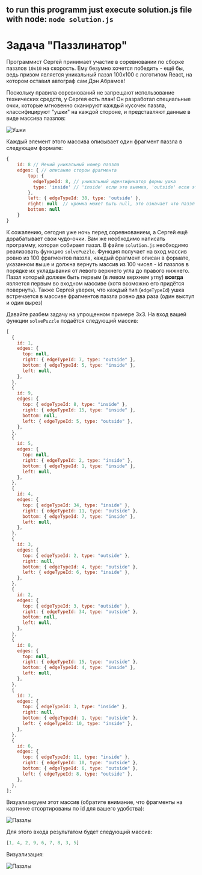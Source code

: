 ## to run this programm just execute solution.js file with node: ``` node solution.js ```

# Задача "Паззлинатор"

Программист Сергей принимает участие в соревновании по сборке паззлов `10x10` на скорость. Ему безумно хочется победить - ещё бы, ведь призом является уникальный паззл 100х100 с логотипом React, на котором оставил автограф сам Дэн Абрамов!

Поскольку правила соревнований не запрещают использование технических средств, у Сергея есть план! Он разработал специальные очки, которые мгновенно сканируют каждый кусочек паззла, классифицируют "ушки" на каждой стороне, и представляют данные в виде массива паззлов:

![Ушки](http://i.piccy.info/i9/ab651198cea8d9c908cc2c2929830cef/1609327670/13595/1411622/p1.png)

Каждый элемент этого массива описывает один фрагмент паззла в следующем формате:
```js
{
    id: 8 // Некий уникальный номер паззла
    edges: { // описание сторон фрагмента
        top: { 
          edgeTypeId: 8, // уникальный идентификатор формы ушка
          type: 'inside' // 'inside' если это выемка, 'outside' если это выступ
        },
        left: { edgeTypeId: 38, type: 'outside' },
        right: null  // кромка может быть null, это означает что паззл на этой стороне не имеет ушка
        bottom: null
    }
}
```

К сожалению, сегодня уже ночь перед соревнованием, а Сергей ещё дорабатывает свои чудо-очки. Вам же необходимо написать программу, которая собирает паззл.
В файле `solution.js` необходимо реализовать функцию `solvePuzzle`. Функция получает на вход массив ровно из 100 фрагментов паззла, каждый фрагмент описан в формате, указанном выше и должна вернуть массив из 100 чисел - id паззлов в порядке их укладывания от левого верхнего угла до правого нижнего. Паззл который должен быть первым (в левом верхнем углу) **всегда** является первым во входном массиве (хотя возможно его придётся повернуть). Также Сергей уверен, что каждый тип (`edgeTypeId`) ушка встречается в массиве фрагментов паззла ровно два раза (один выступ и один вырез)

Давайте разбем задачу на упрощенном примере 3х3. На вход вашей функции `solvePuzzle` подаётся следующий массив:

```js
[
  {
    id: 1,
    edges: {
      top: null,
      right: { edgeTypeId: 7, type: "outside" },
      bottom: { edgeTypeId: 5, type: "inside" },
      left: null,
    },
  },
  {
    id: 9,
    edges: {
      top: { edgeTypeId: 8, type: "inside" },
      right: { edgeTypeId: 15, type: "inside" },
      bottom: null,
      left: { edgeTypeId: 5, type: "outside" },
    },
  },
  {
    id: 5,
    edges: {
      top: null,
      right: { edgeTypeId: 2, type: "inside" },
      bottom: { edgeTypeId: 1, type: "inside" },
      left: null,
    },
  },
  {
    id: 4,
    edges: {
      top: { edgeTypeId: 34, type: "inside" },
      right: { edgeTypeId: 11, type: "outside" },
      bottom: { edgeTypeId: 7, type: "inside" },
      left: null,
    },
  },
  {
    id: 3,
    edges: {
      top: { edgeTypeId: 2, type: "outside" },
      right: null,
      bottom: { edgeTypeId: 4, type: "outside" },
      left: { edgeTypeId: 6, type: "inside" },
    },
  },
  {
    id: 2,
    edges: {
      top: { edgeTypeId: 3, type: "outside" },
      right: { edgeTypeId: 34, type: "outside" },
      bottom: null,
      left: null,
    },
  },
  {
    id: 8,
    edges: {
      top: null,
      right: { edgeTypeId: 15, type: "outside" },
      bottom: { edgeTypeId: 4, type: "inside" },
      left: null,
    },
  },
  {
    id: 7,
    edges: {
      top: { edgeTypeId: 3, type: "inside" },
      right: null,
      bottom: { edgeTypeId: 1, type: "outside" },
      left: { edgeTypeId: 10, type: "inside" },
    },
  },
  {
    id: 6,
    edges: {
      top: { edgeTypeId: 11, type: "inside" },
      right: { edgeTypeId: 10, type: "outside" },
      bottom: { edgeTypeId: 6, type: "outside" },
      left: { edgeTypeId: 8, type: "outside" },
    },
  },
];
```

Визуализируем этот массив (обратите внимание, что фрагменты на картинке отсортированы по id для вашего удобства):

![Паззлы](http://i.piccy.info/i9/58a8ab7e75533a9bd6f41d9dd3d13aec/1609331114/51402/1411622/p2.png)

Для этого входа результатом будет следующий массив:
```js
[1, 4, 2, 9, 6, 7, 8, 3, 5]
```

Визуализация:

![Паззлы](http://i.piccy.info/i9/d7c562008c15a9ddff97472ad52402b1/1609332445/31816/1411622/p3.png)
